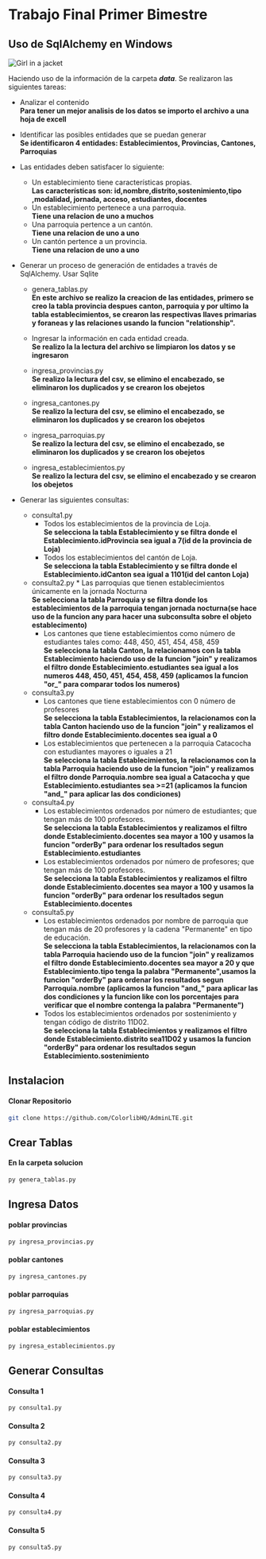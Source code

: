 # Trabajo Final Primer Bimestre

## Uso de SqlAlchemy en Windows
<img src="https://miro.medium.com/max/590/1*gJO7yKfLFOK2zfHaFDMdgA.jpeg" alt="Girl in a jacket" >


Haciendo uso de la información de la carpeta ***data***. Se realizaron las siguientes tareas:

* Analizar el contenido
	<br>**Para tener un mejor analisis de los datos se importo el archivo a una hoja de excell**		
* Identificar las posibles entidades que se puedan generar
	<br>**Se identificaron 4 entidades: Establecimientos, Provincias, Cantones, Parroquias**
* Las entidades deben satisfacer lo siguiente:
	* Un establecimiento tiene características propias.
		<br>**Las características son: id,nombre,distrito,sostenimiento,tipo ,modalidad, jornada, acceso, estudiantes, docentes**
	* Un establecimiento pertenece a una parroquia.
		<br>**Tiene una relacion de uno a muchos**
	* Una parroquia pertence a un cantón.
		<br>**Tiene una relacion de uno a uno**
	* Un cantón pertence a un provincia.
		<br>**Tiene una relacion de uno a uno**

* Generar un proceso de generación de entidades a través de SqlAlchemy. Usar Sqlite
	* genera_tablas.py
		<br>**En este archivo se realizo la creacion de las entidades, primero se creo la tabla provincia despues canton, parroquia y por ultimo la tabla establecimientos, se crearon las respectivas llaves primarias y foraneas y las relaciones usando la funcion "relationship".**

	* Ingresar la información en cada entidad creada.
		<br>**Se realizo la la lectura del archivo se limpiaron los datos y se ingresaron**
	* ingresa_provincias.py
		<br>**Se realizo la lectura del csv, se elimino el encabezado, se eliminaron los duplicados y se crearon los obejetos**
	* ingresa_cantones.py
		<br>**Se realizo la lectura del csv, se elimino el encabezado, se eliminaron los duplicados y se crearon los obejetos**
	* ingresa_parroquias.py
		<br>**Se realizo la lectura del csv, se elimino el encabezado, se eliminaron los duplicados y se crearon los obejetos**
	* ingresa_establecimientos.py
		<br>**Se realizo la lectura del csv, se elimino el encabezado y se crearon los obejetos**
* Generar las siguientes consultas:
	* consulta1.py
		* Todos los establecimientos de la provincia de Loja.
			<br>**Se selecciona la tabla Establecimiento y se filtra donde el Establecimiento.idProvincia sea igual a 7(id de la provincia de Loja)**
		* Todos los establecimientos del cantón de Loja.
			<br>**Se selecciona la tabla Establecimiento y se filtra donde el Establecimiento.idCanton sea igual a 1101(id del canton Loja)**
	* consulta2.py
    		* Las parroquias que tienen establecimientos únicamente en la jornada Nocturna
    			<br>**Se selecciona la tabla Parroquia y se filtra donde los establecimientos de la parroquia tengan jornada nocturna(se hace uso de la funcion any para hacer 	una subconsulta sobre el objeto establecimento)**
		* Los cantones que tiene establecimientos como número de estudiantes tales como: 448, 450, 451, 454, 458, 459
			<br>**Se selecciona la tabla Canton, la relacionamos con la tabla Establecimiento haciendo uso de la funcion "join" y realizamos el filtro donde 					Establecimiento.estudiantes sea igual a los numeros 448, 450, 451, 454, 458, 459  (aplicamos la	funcion "or_" para comparar todos los numeros)**
	* consulta3.py
		* Los cantones que tiene establecimientos con 0 número de profesores
			<br>**Se selecciona la tabla Establecimientos, la relacionamos con la tabla Canton haciendo uso de la funcion "join" y realizamos el filtro donde 					Establecimiento.docentes sea igual a 0**
		* Los establecimientos que pertenecen a la parroquia Catacocha con estudiantes mayores o iguales a 21
			<br>**Se selecciona la tabla Establecimientos, la relacionamos con la tabla Parroquia haciendo uso de la funcion "join" y realizamos el filtro donde 					Parroquia.nombre sea igual a Catacocha y que Establecimiento.estudiantes sea >=21  (aplicamos la funcion "and_" para aplicar las dos condiciones)**
	* consulta4.py
		* Los establecimientos ordenados por número de estudiantes; que tengan más de 100 profesores. 
			<br>**Se selecciona la tabla Establecimientos y realizamos el filtro donde Establecimiento.docentes sea mayor a 100 y usamos la funcion "orderBy" para ordenar 	los resultados segun Establecimiento.estudiantes**
		* Los establecimientos ordenados por número de profesores; que tengan más de 100 profesores.
			<br>**Se selecciona la tabla Establecimientos y realizamos el filtro donde Establecimiento.docentes sea mayor a 100 y usamos la funcion "orderBy" para ordenar los resultados segun Establecimiento.docentes**
	* consulta5.py
		* Los establecimientos ordenados por nombre de parroquia que tengan más de 20 profesores y la cadena "Permanente" en tipo de educación.
			<br>**Se selecciona la tabla Establecimientos, la relacionamos con la tabla Parroquia haciendo uso de la funcion "join" y realizamos el filtro donde 					Establecimiento.docentes sea mayor a 20 y que Establecimiento.tipo tenga la palabra "Permanente",usamos la funcion "orderBy" para ordenar 			 		los resultados segun Parroquia.nombre (aplicamos la funcion "and_" para aplicar las dos condiciones y la funcion like con los porcentajes para verificar que el nombre contenga la palabra "Permanente")**
		* Todos los establecimientos ordenados por sostenimiento y tengan código de distrito 11D02.
			<br>**Se selecciona la tabla Establecimientos y realizamos el filtro donde Establecimiento.distrito sea11D02 y usamos la funcion "orderBy" para ordenar 			 	los resultados segun Establecimiento.sostenimiento**
			
## Instalacion 
#### Clonar Repositorio
```bash
git clone https://github.com/ColorlibHQ/AdminLTE.git
```
## Crear Tablas
#### En la carpeta solucion
```bash
py genera_tablas.py
```
## Ingresa Datos
#### poblar provincias
```bash
py ingresa_provincias.py
```
#### poblar cantones
```bash
py ingresa_cantones.py
```
#### poblar parroquias
```bash
py ingresa_parroquias.py
```
#### poblar establecimientos
```bash
py ingresa_establecimientos.py
```
## Generar Consultas
#### Consulta 1
```bash
py consulta1.py
```
#### Consulta 2
```bash
py consulta2.py
```
#### Consulta 3
```bash
py consulta3.py
```
#### Consulta 4
```bash
py consulta4.py
```
#### Consulta 5
```bash
py consulta5.py
```

		
